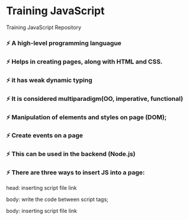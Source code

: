 # Training JavaScript

Training JavaScript Repository

### ⚡ A high-level programming languague 

### ⚡ Helps in creating pages, along with HTML and CSS.

### ⚡ it has weak dynamic typing 

### ⚡ It is considered multiparadigm(OO, imperative, functional)

### ⚡ Manipulation of elements and styles on page (DOM);

### ⚡ Create events on a page

### ⚡ This can be used in the backend (Node.js)


### ⚡ There are three ways to insert JS into a page:

head: inserting script file link

body: write the code between script tags;

body: inserting script file link

